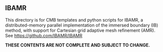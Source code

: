 ## IBAMR
This directory is for CMB templates and python scripts for IBAMR,
a distributed-memory parallel implementation of the immersed boundary (IB)
method, with support for Cartesian grid adaptive mesh refinement (AMR).
See https://github.com/IBAMR/IBAMR


**THESE CONTENTS ARE NOT COMPLETE AND SUBJECT TO CHANGE.**
